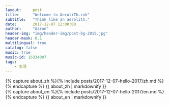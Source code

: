 ```yaml
---
layout:     post
title:      "Welcome to AeroliTh.ink"
subtitle:   "Think like an aerolith."
date:       2017-12-07 12:00:00
author:     "Aaron"
header-img: "img/header-img/post-bg-2015.jpg"
header-mask: 0.1
multilingual: true
catalog: false
music: true
music-id: 16334007
tags:
    - 生活
---
```


<!-- Chinese Version -->
<div class="zh post-container">
    {% capture about_zh %}{% include posts/2017-12-07-hello-2017/zh.md %}{% endcapture %}
    {{ about_zh | markdownify }}
</div>

<!-- English Version -->
<div class="en post-container">
    {% capture about_en %}{% include posts/2017-12-07-hello-2017/en.md %}{% endcapture %}
    {{ about_en | markdownify }}
</div>
